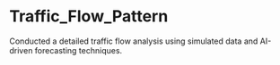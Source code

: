 # Traffic_Flow_Pattern
Conducted a detailed traffic flow analysis using simulated data and AI-driven forecasting techniques.
